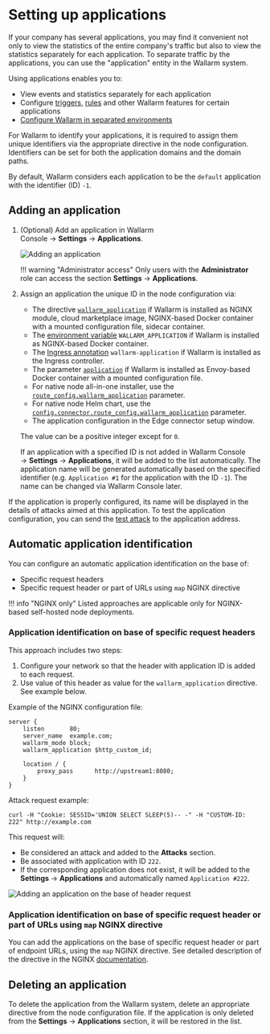 # Setting up applications

If your company has several applications, you may find it convenient not only to view the statistics of the entire company's traffic but also to view the statistics separately for each application. To separate traffic by the applications, you can use the "application" entity in the Wallarm system.

Using applications enables you to:

* View events and statistics separately for each application
* Configure [triggers](../triggers/triggers.md), [rules](../rules/rules.md) and other Wallarm features for certain applications
* [Configure Wallarm in separated environments](../../admin-en/configuration-guides/wallarm-in-separated-environments/how-wallarm-in-separated-environments-works.md)

For Wallarm to identify your applications, it is required to assign them unique identifiers via the appropriate directive in the node configuration. Identifiers can be set for both the application domains and the domain paths.

By default, Wallarm considers each application to be the `default` application with the identifier (ID) `-1`.

## Adding an application

1. (Optional) Add an application in Wallarm Console → **Settings** → **Applications**.

    ![Adding an application](../../images/user-guides/settings/configure-app.png)

    !!! warning "Administrator access"
        Only users with the **Administrator** role can access the section **Settings** → **Applications**.
2. Assign an application the unique ID in the node configuration via:

    * The directive [`wallarm_application`](../../admin-en/configure-parameters-en.md#wallarm_application) if Wallarm is installed as NGINX module, cloud marketplace image, NGINX-based Docker container with a mounted configuration file, sidecar container.
    * The [environment variable](../../admin-en/installation-docker-en.md#run-the-container-passing-the-environment-variables) `WALLARM_APPLICATION` if Wallarm is installed as NGINX-based Docker container.
    * The [Ingress annotation](../../admin-en/configure-kubernetes-en.md#ingress-annotations) `wallarm-application` if Wallarm is installed as the Ingress controller.
    * The parameter [`application`](../../admin-en/configuration-guides/envoy/fine-tuning.md#basic-settings) if Wallarm is installed as Envoy-based Docker container with a mounted configuration file.
    * For native node all-in-one installer, use the [`route_config.wallarm_application`](../installation/native-node/all-in-one-conf.md#route_configwallarm_application) parameter.
    * For native node Helm chart, use the [`config.connector.route_config.wallarm_application`](../installation/native-node/helm-chart-conf.md#configconnectorroute_configwallarm_application) parameter.
    * The application configuration in the Edge connector setup window.

    The value can be a positive integer except for `0`.

    If an application with a specified ID is not added in Wallarm Console → **Settings** → **Applications**, it will be added to the list automatically. The application name will be generated automatically based on the specified identifier (e.g. `Application #1` for the application with the ID `-1`). The name can be changed via Wallarm Console later.

If the application is properly configured, its name will be displayed in the details of attacks aimed at this application. To test the application configuration, you can send the [test attack](../../admin-en/installation-check-operation-en.md#2-run-a-test-attack) to the application address.

## Automatic application identification

You can configure an automatic application identification on the base of:

* Specific request headers
* Specific request header or part of URLs using `map` NGINX directive

!!! info "NGINX only"
    Listed approaches are applicable only for NGINX-based self-hosted node deployments.

### Application identification on base of specific request headers

This approach includes two steps:

1. Configure your network so that the header with application ID is added to each request.
1. Use value of this header as value for the `wallarm_application` directive. See example below.

Example of the NGINX configuration file:

```
server {
    listen       80;
    server_name  example.com;
    wallarm_mode block;
    wallarm_application $http_custom_id;
    
    location / {
        proxy_pass      http://upstream1:8080;
    }
}    
```

Attack request example:

```
curl -H "Cookie: SESSID='UNION SELECT SLEEP(5)-- -" -H "CUSTOM-ID: 222" http://example.com
```

This request will:

* Be considered an attack and added to the **Attacks** section.
* Be associated with application with ID `222`.
* If the corresponding application does not exist, it will be added to the **Settings** → **Applications** and automatically named `Application #222`.

![Adding an application on the base of header request](../../images/user-guides/settings/configure-app-auto-header.png)

### Application identification on base of specific request header or part of URLs using `map` NGINX directive 

You can add the applications on the base of specific request header or part of endpoint URLs, using the `map` NGINX directive. See detailed description of the directive in the NGINX [documentation](https://nginx.org/en/docs/http/ngx_http_map_module.html#map).

## Deleting an application

To delete the application from the Wallarm system, delete an appropriate directive from the node configuration file. If the application is only deleted from the **Settings** → **Applications** section, it will be restored in the list.
